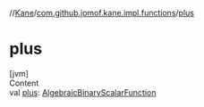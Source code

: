 //[Kane](../index.md)/[com.github.jomof.kane.impl.functions](index.md)/[plus](plus.md)



# plus  
[jvm]  
Content  
val [plus](plus.md): [AlgebraicBinaryScalarFunction](-algebraic-binary-scalar-function/index.md)  



